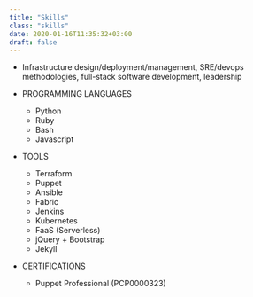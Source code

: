 ```yaml
---
title: "Skills"
class: "skills"
date: 2020-01-16T11:35:32+03:00
draft: false
---
```


- Infrastructure design/deployment/management, SRE/devops methodologies, full-stack software development, leadership

- PROGRAMMING LANGUAGES
  - Python
  - Ruby
  - Bash
  - Javascript

- TOOLS
  - Terraform
  - Puppet
  - Ansible
  - Fabric
  - Jenkins
  - Kubernetes
  - FaaS (Serverless)
  - jQuery + Bootstrap
  - Jekyll

- CERTIFICATIONS
  - Puppet Professional (PCP0000323)
